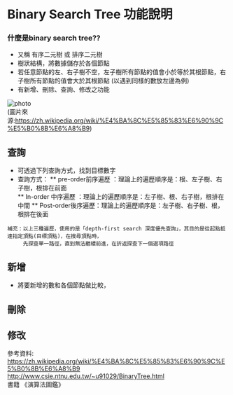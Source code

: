 # Binary Search Tree 功能說明
### 什麼是binary search tree??
   * 又稱 有序二元樹 或 排序二元樹
   * 樹狀結構，將數據儲存於各個節點
   * 若任意節點的左、右子樹不空，左子樹所有節點的值會小於等於其根節點，右子樹所有節點的值會大於其根節點 (以遇到同樣的數放左邊為例)
   * 有新增、刪除、查詢、修改之功能

![photo](https://github.com/stopraining/LearningNote/blob/master/pic/a.jpg)                           
(圖片來源:https://zh.wikipedia.org/wiki/%E4%BA%8C%E5%85%83%E6%90%9C%E5%B0%8B%E6%A8%B9)

## 查詢
   * 可透過下列查詢方式，找到目標數字
   * 查詢方式：
     ** pre-order前序遍歷 ：理論上的遍歷順序是：根、左子樹、右子樹，根排在前面  
     ** In-order 中序遍歷 ：理論上的遍歷順序是：左子樹、根、右子樹，根排在中間
     ** Post-order後序遍歷：理論上的遍歷順序是：左子樹、右子樹、根，根排在後面
     
    補充：以上三種遍歷，使用的是「depth-first search 深度優先查詢」，其目的是從起點抵達指定頂點(目標頂點)，在搜尋頂點時，
         先探查單一路徑，直到無法繼續前進，在折返探查下一個選項路徑
     
     

   
## 新增
   * 將要新增的數和各個節點做比較，
## 刪除


## 修改



參考資料:              
https://zh.wikipedia.org/wiki/%E4%BA%8C%E5%85%83%E6%90%9C%E5%B0%8B%E6%A8%B9                                  
http://www.csie.ntnu.edu.tw/~u91029/BinaryTree.html                                               
書籍 《演算法圖鑑》

